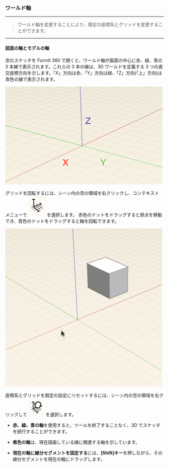 

### ワールド軸

---

> ワールド軸を変更することにより、既定の座標系とグリッドを変更することができます。

---

#### 図面の軸とモデルの軸

空のスケッチを FormIt 360 で開くと、ワールド軸が画面の中心に赤、緑、青の 3 本線で表示されます。これらの 3 本の線は、3D ワールドを定義する 3 つの直交座標方向を示します。「X」方向は赤、「Y」方向は緑、「Z」方向(「上」方向)は青色の線で表示されます。

![](images/GUID-2071F7B8-9E72-46C8-B37A-5D823E17515B-low.png)

グリッドを回転するには、シーン内の空の領域を右クリックし、コンテキスト メニューで ![](images/GUID-D035D02F-480D-44A2-AE80-4B4FBF3A6117-low.png) を選択します。 赤色のドットをドラッグすると原点を移動でき、青色のドットをドラッグすると軸を回転できます。

![](images/GUID-35918BD8-0867-423B-A6E6-A4960F6D6DD8-low.gif)

座標系とグリッドを既定の設定にリセットするには、シーン内の空の領域を右クリックして ![](images/GUID-EB26F44B-70B2-404A-8A7C-57D094D888C3-low.png) を選択します。

* **赤、緑、青の軸**を使用すると、ツールを終了することなく、3D でスケッチを続行することができます。

* **紫色の軸**は、現在描画している線に関連する軸を示しています。

* **現在の軸に線分セグメントを固定する**には、**[Shift]キー**を押しながら、その線分セグメントを現在の軸にドラッグします。

